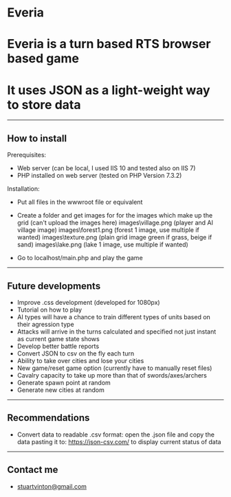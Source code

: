 # Everia
# Everia is a turn based RTS browser based game
# It uses JSON as a light-weight way to store data


---------------
How to install
---------------
Prerequisites:
- Web server (can be local, I used IIS 10 and tested also on IIS 7)
- PHP installed on web server (tested on PHP Version 7.3.2)

Installation:
- Put all files in the wwwroot file or equivalent 
- Create a folder and get images for for the images which make up the grid (can't upload the images here) 
  images\village.png (player and AI village image)
  images\forest1.png (forest 1 image, use multiple if wanted)
  images\texture.png (plain grid image green if grass, beige if sand)
  images\lake.png (lake 1 image, use multiple if wanted)
  
- Go to localhost/main.php and play the game


---------------
Future developments
---------------
- Improve .css development (developed for 1080px)
- Tutorial on how to play
- AI types will have a chance to train different types of units based on their agression type
- Attacks will arrive in the turns calculated and specified not just instant as current game state shows
- Develop better battle reports
- Convert JSON to csv on the fly each turn
- Ability to take over cities and lose your cities
- New game/reset game option (currently have to manually reset files)
- Cavalry capacity to take up more than that of swords/axes/archers
- Generate spawn point at random
- Generate new cities at random


---------------
Recommendations
---------------
- Convert data to readable .csv format: open the .json file and copy the data pasting it to: https://json-csv.com/ 
to display current status of data


---------------
Contact me
---------------
- stuartvinton@gmail.com
